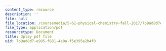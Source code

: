 ```yaml
---
content_type: resource
description: ''
file: null
file_location: /coursemedia/5-61-physical-chemistry-fall-2017/7b9ad8d7e995f8814a0af5e395a2b4f0_lfH99vfhiI4.pdf
file_type: application/pdf
resourcetype: Document
title: 3play pdf file
uid: 7b9ad8d7-e995-f881-4a0a-f5e395a2b4f0
---
```

